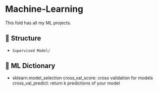 # Machine-Learning

This fold has all my ML projects.

## 📁 Structure
- `Supervised Model/`

## 📖 ML Dictionary

- sklearn.model_selection
  cross_val_score: cross validation for models
  cross_val_predict: return k predictions of your model
